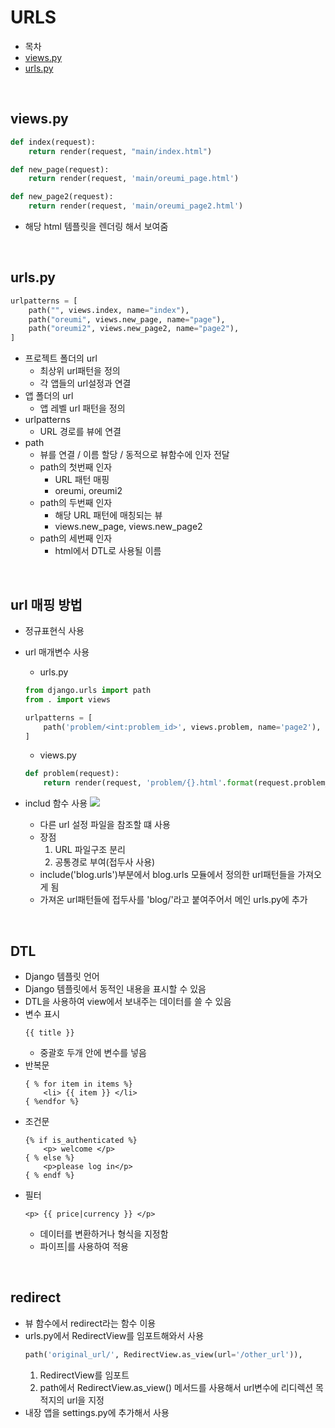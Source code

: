 # URLS
- 목차
- [views.py](#viewspy)
- [urls.py](#urlspy)

<br>

## views.py
```python
def index(request):
    return render(request, "main/index.html")

def new_page(request):
    return render(request, 'main/oreumi_page.html')

def new_page2(request):
    return render(request, 'main/oreumi_page2.html')
```
- 해당 html 템플릿을 렌더링 해서 보여줌

<br>

## urls.py
```python
urlpatterns = [
    path("", views.index, name="index"),
    path("oreumi", views.new_page, name="page"),
    path("oreumi2", views.new_page2, name="page2"),
]
```
- 프로젝트 폴더의 url
    - 최상위 url패턴을 정의
    - 각 앱들의 url설정과 연결
- 앱 폴더의 url
    - 앱 레벨 url 패턴을 정의
- urlpatterns
    - URL 경로를 뷰에 연결
- path
    - 뷰를 연결 / 이름 할당 / 동적으로 뷰함수에 인자 전달
    - path의 첫번째 인자
        - URL 패턴 매핑
        - oreumi, oreumi2
    - path의 두번째 인자
        - 해당 URL 패턴에 매칭되는 뷰
        - views.new_page, views.new_page2
    - path의 세번째 인자
        - html에서 DTL로 사용될 이름
<br>

## url 매핑 방법
- 정규표현식 사용
- url 매개변수 사용
    - urls.py
    ```python
    from django.urls import path
    from . import views

    urlpatterns = [
        path('problem/<int:problem_id>', views.problem, name='page2'),
    ]
    ```

    - views.py
    ```python
    def problem(request):
        return render(request, 'problem/{}.html'.format(request.problem_id))
    ```
- includ 함수 사용
    ![](https://velog.velcdn.com/images/superkingyj/post/b855b6f4-6bc5-4d07-8beb-0cf587c3e561/image.png)
    - 다른 url 설정 파일을 참조할 떄 사용
    - 장점
        1. URL 파일구조 분리
        2. 공통경로 부여(접두사 사용)
    - include('blog.urls')부분에서 blog.urls 모듈에서 정의한 url패턴들을 가져오게 됨
    - 가져온 url패턴들에 접두사를 'blog/'라고 붙여주어서 메인 urls.py에 추가

<br>

## DTL
- Django 템플릿 언어
- Django 템플릿에서 동적인 내용을 표시할 수 있음
- DTL을 사용하여 view에서 보내주는 데이터를 쓸 수 있음
- 변수 표시
    ```
    {{ title }}
    ```
    - 중괄호 두개 안에 변수를 넣음
- 반복문
    ```
    { % for item in items %}
        <li> {{ item }} </li>
    { %endfor %}
    ```
- 조건문
    ```
    {% if is_authenticated %}
        <p> welcome </p>
    { % else %}
        <p>please log in</p>
    { % endf %}
    ```
- 필터
    ```
    <p> {{ price|currency }} </p>
    ```
    - 데이터를 변환하거나 형식을 지정함
    - 파이프|를 사용하여 적용


<br>

## redirect
- 뷰 함수에서 redirect라는 함수 이용
- urls.py에서 RedirectView를 임포트해와서 사용
    ```python
    path('original_url/', RedirectView.as_view(url='/other_url')),
    ```
    1. RedirectView를 임포트
    2. path에서 RedirectView.as_view() 메서드를 사용해서 url변수에 리디렉션 목적지의 url을 지정
- 내장 앱을 settings.py에 추가해서 사용